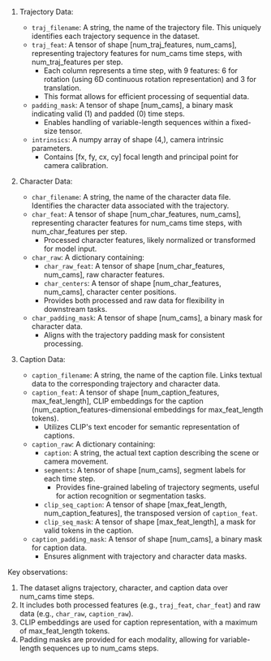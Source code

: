 1. Trajectory Data:
   - `traj_filename`: A string, the name of the trajectory file. This uniquely identifies each trajectory sequence in the dataset.
   - `traj_feat`: A tensor of shape [num_traj_features, num_cams], representing trajectory features for num_cams time steps, with num_traj_features per step.
     - Each column represents a time step, with 9 features: 6 for rotation (using 6D continuous rotation representation) and 3 for translation.
     - This format allows for efficient processing of sequential data.
   - `padding_mask`: A tensor of shape [num_cams], a binary mask indicating valid (1) and padded (0) time steps.
     - Enables handling of variable-length sequences within a fixed-size tensor.
   - `intrinsics`: A numpy array of shape (4,), camera intrinsic parameters.
     - Contains [fx, fy, cx, cy] focal length and principal point for camera calibration.

2. Character Data:
   - `char_filename`: A string, the name of the character data file. Identifies the character data associated with the trajectory.
   - `char_feat`: A tensor of shape [num_char_features, num_cams], representing character features for num_cams time steps, with num_char_features per step.
     - Processed character features, likely normalized or transformed for model input.
   - `char_raw`: A dictionary containing:
     - `char_raw_feat`: A tensor of shape [num_char_features, num_cams], raw character features.
     - `char_centers`: A tensor of shape [num_char_features, num_cams], character center positions.
     - Provides both processed and raw data for flexibility in downstream tasks.
   - `char_padding_mask`: A tensor of shape [num_cams], a binary mask for character data.
     - Aligns with the trajectory padding mask for consistent processing.

3. Caption Data:
   - `caption_filename`: A string, the name of the caption file. Links textual data to the corresponding trajectory and character data.
   - `caption_feat`: A tensor of shape [num_caption_features, max_feat_length], CLIP embeddings for the caption (num_caption_features-dimensional embeddings for max_feat_length tokens).
     - Utilizes CLIP's text encoder for semantic representation of captions.
   - `caption_raw`: A dictionary containing:
     - `caption`: A string, the actual text caption describing the scene or camera movement.
     - `segments`: A tensor of shape [num_cams], segment labels for each time step.
       - Provides fine-grained labeling of trajectory segments, useful for action recognition or segmentation tasks.
     - `clip_seq_caption`: A tensor of shape [max_feat_length, num_caption_features], the transposed version of `caption_feat`.
     - `clip_seq_mask`: A tensor of shape [max_feat_length], a mask for valid tokens in the caption.
   - `caption_padding_mask`: A tensor of shape [num_cams], a binary mask for caption data.
     - Ensures alignment with trajectory and character data masks.

Key observations:
1. The dataset aligns trajectory, character, and caption data over num_cams time steps.
2. It includes both processed features (e.g., `traj_feat`, `char_feat`) and raw data (e.g., `char_raw`, `caption_raw`).
3. CLIP embeddings are used for caption representation, with a maximum of max_feat_length tokens.
4. Padding masks are provided for each modality, allowing for variable-length sequences up to num_cams steps.

